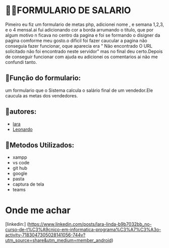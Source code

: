 # 💋🦄FORMULARIO DE SALARIO

Pimeiro eu fiz um formulario de metas php, adicionei nome , e semana 1,2,3, e o 4 mensal.ai fui adicionando cor a borda arrumando o titulo, que por algum motivo n ficava no centro da pagina e foi se formando o disigner da pagina comforme meu gosto.o dificil foi fazer caucular a pagina não conseguia fazer funcionar, oque aparecia era " Não encontrado
O URL solicitado não foi encontrado neste servidor" mas no final deu certo.Depois de conseguir funcionar com ajuda eu adicionei os comentarios ai não me confundi tanto.

## 🌼Função do formulario:
um formulario   que  o  Sistema  calcula  o  salário  final  de  um vendedor.Ele caucula as metas dos vendedores.


## 🌼autores:
* [lara](https://github.com/laraassuncao18)
* [Leonardo](https://github.com/LeonardoRochaMarista)


## 🌼Metodos Utilizados:
* xampp
* vs code
* git hub
* google
* pasta
* captura de tela
* teams

# Onde me achar

[linkedin:] (https://www.linkedin.com/posts/lara-linda-b9b7032bb_no-curso-de-t%C3%A9cnico-em-informatica-programa%C3%A7%C3%A3o-activity-7183047305028141056-744v?utm_source=share&utm_medium=member_android)

